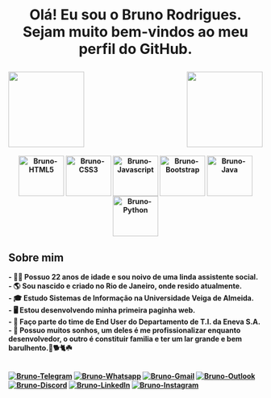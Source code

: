 <h1><p align=center><b>Olá! Eu sou o Bruno Rodrigues.
<br><b>Sejam muito bem-vindos ao meu perfil do GitHub.</b></p></h1>

<div>
  <a href="https://github.com/brunorodsouza">
  <img height="150em" src="https://github-readme-stats.vercel.app/api?username=brunorodsouza&show_icons=true&theme=tokyonight&include_all_commits=true&hide=issues&count_private=true&custom_title=Status do GitHub" />
  <img align=right height="150em" src="https://github-readme-stats.vercel.app/api/top-langs/?username=brunorodsouza&layout=compact&langs_count=16&theme=tokyonight&custom_title=Linguagens mais utilizadas" /></a>
</div>

<div align=center style="display: inline_block"><br>
  <img align="center" alt="Bruno-HTML5" height="80" width="90" src="https://cdn.jsdelivr.net/gh/devicons/devicon/icons/html5/html5-original.svg" />
  <img align="center" alt="Bruno-CSS3" height="80" width="90" src="https://cdn.jsdelivr.net/gh/devicons/devicon/icons/css3/css3-original.svg" />
  <img align="center" alt="Bruno-Javascript" height="80" width="90" src="https://cdn.jsdelivr.net/gh/devicons/devicon/icons/javascript/javascript-original.svg" />
  <img align="center" alt="Bruno-Bootstrap" height="80" width="90" src="https://cdn.jsdelivr.net/gh/devicons/devicon/icons/bootstrap/bootstrap-plain.svg" />
  <img align="center" alt="Bruno-Java" height="80" width="90" src="https://cdn.jsdelivr.net/gh/devicons/devicon/icons/java/java-original.svg" />
  <img align="center" alt="Bruno-Python" height="80" width="90" src="https://cdn.jsdelivr.net/gh/devicons/devicon/icons/python/python-original.svg" />
</div>

<p>
  <h2>Sobre mim</h2>
  - 👨‍💻 Possuo 22 anos de idade e sou noivo de uma linda assistente social.<br>
  - 🌎 Sou nascido e criado no Rio de Janeiro, onde resido atualmente.<br>
  - 🎓 Estudo Sistemas de Informação na Universidade Veiga de Almeida.<br>
  - 🖥️ Estou desenvolvendo minha primeira paginha web.<br>
  - 💼 Faço parte do time de End User do Departamento de T.I. da Eneva S.A.<br>
  - 💭 Possuo muitos sonhos, um deles é me profissionalizar enquanto desenvolvedor, o outro é constituir familia e ter um lar grande e bem barulhento.🍼🐕🐈☘️<br>
</p>

<div><br>
  <a href="https://t.me/brunorodsouza" target="_blank"><img align="center" alt="Bruno-Telegram" target="_blank" src="https://img.shields.io/badge/Telegram-2CA5E0?style=for-the-badge&logo=telegram&logoColor=white" /></a>
  <a href="https://wa.me/5521985812731?text=Ola%2c+eu+vim+pelo+GitHub+e+gostaria+de+saber+um+pouco+mais+sobre+seu+trabalho." target="_blank"><img align="center" alt="Bruno-Whatsapp" target="_blank" src="https://img.shields.io/badge/WhatsApp-25D366?style=for-the-badge&logo=whatsapp&logoColor=white" /></a>
  <a href="mailto:bruno.rodriguesouza1@gmail.com" target="_blank"><img align="center" alt="Bruno-Gmail" target="_blank" src="https://img.shields.io/badge/Gmail-D14836?style=for-the-badge&logo=gmail&logoColor=white" /></a>
  <a href="mailto:brunorodrigue.souza1@outlook.com" target="_blank"><img align="center" alt="Bruno-Outlook" target="_blank" src="https://img.shields.io/badge/Microsoft_Outlook-0078D4?style=for-the-badge&logo=microsoft-outlook&logoColor=white" /></a>
  <a href="" target="_blank"><img align="center" alt="Bruno-Discord" target="_blank" src="https://img.shields.io/badge/Discord-7289DA?style=for-the-badge&logo=discord&logoColor=white" /></a>
  <a href="https://www.linkedin.com/in/brunorodriguesouza/" target="_blank"><img align="center" alt="Bruno-LinkedIn" target="_blank" src="https://img.shields.io/badge/LinkedIn-0077B5?style=for-the-badge&logo=linkedin&logoColor=white" /></a>
  <a href="https://www.instagram.com/bruno_dwarf/" target="_blank"><img align="center" alt="Bruno-Instagram" target="_blank" src="https://img.shields.io/badge/Instagram-E4405F?style=for-the-badge&logo=instagram&logoColor=white" /></a>
</div>

